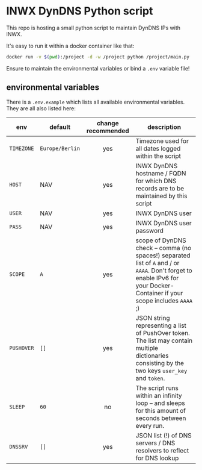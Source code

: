 # INWX DynDNS Python script

This repo is hosting a small python script to maintain DynDNS IPs with INWX.

It's easy to run it within a docker container like that:

```sh
docker run -v $(pwd):/project -d -w /project python /project/main.py
```

Ensure to maintain the environmental variables or bind a `.env` variable file!

## environmental variables

There is a `.env.example` which lists all available environmental variables. They are all also listed here:

| env                   | default               | change recommended | description |
| --------------------- | --------------------- |:------------------:| ----------- |
| `TIMEZONE`            | `Europe/Berlin`       | yes                | Timezone used for all dates logged within the script |
| `HOST`                | NAV                   | yes                | INWX DynDNS hostname / FQDN for which DNS records are to be maintained by this script |
| `USER`                | NAV                   | yes                | INWX DynDNS user |
| `PASS`                | NAV                   | yes                | INWX DynDNS user password |
| `SCOPE`               | `A`                   | yes                | scope of DynDNS check – comma (no spaces!) separated list of `A` and / or `AAAA`. Don't forget to enable IPv6 for your Docker-Container if your scope includes `AAAA` ;) |
| `PUSHOVER`            | `[]`                  | yes                | JSON string representing a list of PushOver token. The list may contain multiple dictionaries consisting by the two keys `user_key` and `token`. |
| `SLEEP`               | `60`                  | no                 | The script runs within an infinity loop – and sleeps for this amount of seconds between every run. |
| `DNSSRV`              | `[]`                  | yes                | JSON list (!) of DNS servers / DNS resolvers to reflect for DNS lookup |
